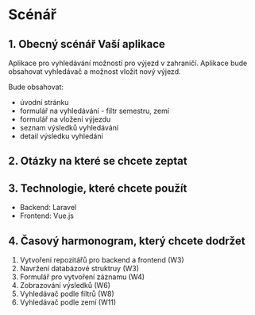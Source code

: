 # Scénář

## 1. Obecný scénář Vaší aplikace

Aplikace pro vyhledávání možností pro výjezd v zahraničí. Aplikace bude obsahovat vyhledávač a možnost vložit nový výjezd.

Bude obsahovat:
- úvodní stránku
- formulář na vyhledávání - filtr semestru, zemí
- formulář na vložení výjezdu
- seznam výsledků vyhledávání
- detail výsledku vyhledání

## 2. Otázky na které se chcete zeptat

## 3. Technologie, které chcete použít
- Backend: Laravel
- Frontend: Vue.js

## 4. Časový harmonogram, který chcete dodržet 
1. Vytvoření repozitářů pro backend a frontend (W3)
2. Navržení databázové struktruy (W3)
3. Formulář pro vytvoření záznamu (W4)
4. Zobrazování výsledků (W6)
5. Vyhledávač podle filtrů (W8)
6. Vyhledávač podle zemí (W11)

